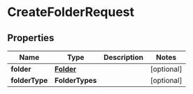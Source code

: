 

# CreateFolderRequest


## Properties

| Name | Type | Description | Notes |
|------------ | ------------- | ------------- | -------------|
|**folder** | [**Folder**](Folder.md) |  |  [optional] |
|**folderType** | **FolderTypes** |  |  [optional] |



